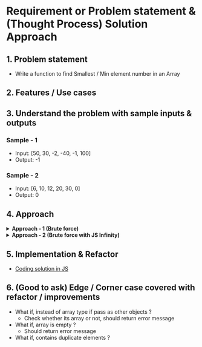 # Requirement or Problem statement & (Thought Process) Solution Approach

## 1. Problem statement

- Write a function to find Smallest / Min element number in an Array

## 2. Features / Use cases

## 3. Understand the problem with sample inputs & outputs

### Sample - 1

- Input: [50, 30, -2, -40, -1, 100]
- Output: -1

### Sample - 2

- Input: [6, 10, 12, 20, 30, 0]
- Output: 0

## 4. Approach

<details>
  <summary><b>Approach - 1 (Brute force)</b></summary>

- Thought Process / Approach - one pass solution

  - Assume / assign First element as Smallest variable value
  - Use for loop to traverse the array elements
  - Loop each element (traverse / visit each element) & compare with Smallest variable condition checks & update Smallest variable
  - return Smallest variable value

  ![alt text](./img/logic-A1.png)

- Dry run with sample examples

- Complexity
  - Time Complexity: O(n)
  - Space Complexity: O(1)

</details>

<details>
  <summary><b>Approach - 2 (Brute force with JS Infinity)</b></summary>

- Thought Process / Approach - one pass solution

  - Assume / assign Smallest value as Infinity (which is very largest number in Javascript)
  - Use for loop to traverse the array elements
  - Loop each element (traverse / visit each element) & compare with Smallest value condition checks & update Smallest variable
  - return Smallest variable value

  ![alt text](./img/logic-A2.png)

- Dry run with sample examples

- Complexity
  - Time Complexity: O(n)
  - Space Complexity: O(1)

</details>

## 5. Implementation & Refactor

- [Coding solution in JS](./index.js)

## 6. (Good to ask) Edge / Corner case covered with refactor / improvements

- What if, instead of array type if pass as other objects ?
  - Check whether its array or not, should return error message
- What if, array is empty ?
  - Should return error message
- What if, contains duplicate elements ?
